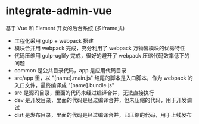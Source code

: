 # integrate-admin-vue
基于 Vue 和 Element 开发的后台系统 (多iframe式)<br>
* 工程化采用 gulp + webpack 搭建
* 模块合并用 webpack 完成，充分利用了 webpack 万物皆模块的优秀特性
* 代码压缩用 gulp-uglify 完成，很好的避开了 webpack 压缩代码效率低下的问题
* common 是公共目录代码，app 是应用代码目录
* src/app 里，以 "[name].main.js" 结尾的脚本是入口脚本，作为 webpack 的入口文件，最终编译成 "[name].bundle.js"
* src 是源码目录，里面的代码未经过编译合并，无法直接执行
* dev 是开发目录，里面的代码是经过编译合并，但未压缩的代码，用于开发调试
* dist 是发布目录，里面的代码是经过编译合并，已压缩的代码，用于上线发布
